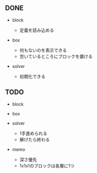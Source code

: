 ## DONE
- block
    - 定義を読み込める

- box
    - 何もないのを表示できる
    - 空いているところにブロックを置ける

- solver
    - 初期化できる

## TODO
- block

- box

- solver
    - 1手進められる
    - 解けたら終わる

- memo
    - 深さ優先
    - 1x1x1のブロックは各層に1つ
